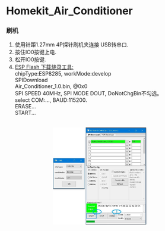 # Homekit_Air_Conditioner
### 刷机
<ol>
<li>使用针距1.27mm 4P探针刷机夹连接 USB转串口.
<li>按住IO0按键上电.
<li>松开IO0按键.
<li> <a href="https://www.espressif.com.cn/zh-hans/support/download/other-tools">ESP Flash 下载烧录工具:</a>
<br>chipType:ESP8285,  workMode:develop
<br>SPIDownload
<br>Air_Conditioner_1.0.bin,  @0x0
<br>SPI SPEED 40MHz,  SPI MODE DOUT,  DoNotChgBin不勾选。
<br>select COM:...,  BAUD:115200.
<br>ERASE...
<br>START...
</ol>
<div align="center">
<br><img src="/image/flash_download.jpg"  width="50%" alt="flash_download"/>
</div>

